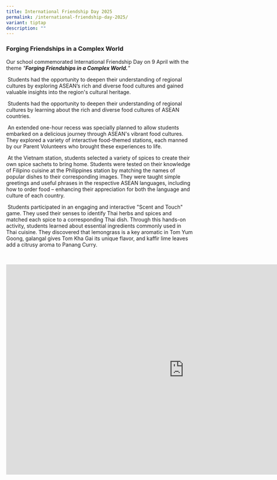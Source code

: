```yaml
---
title: International Friendship Day 2025
permalink: /international-friendship-day-2025/
variant: tiptap
description: ""
---
```

<h3>Forging Friendships in a Complex World</h3>
<p>Our school commemorated International Friendship Day on 9 April with the
theme <em>"</em><strong><em>Forging Friendships in a Complex World.</em></strong><em>"</em>
</p>
<p>&nbsp;Students had the opportunity to deepen their understanding of regional
cultures by exploring ASEAN’s rich and diverse food cultures and gained
valuable insights into the region's cultural heritage.</p>
<p>&nbsp;Students had the opportunity to deepen their understanding of regional
cultures by learning about the rich and diverse food cultures of ASEAN
countries.</p>
<p>&nbsp;An extended one-hour recess was specially planned to allow students
embarked on a delicious journey through ASEAN's vibrant food cultures.
They explored a variety of interactive food-themed stations, each manned
by our Parent Volunteers who brought these experiences to life.</p>
<p>&nbsp;At the Vietnam station, students selected a variety of spices to
create their own spice sachets to bring home. Students were tested on their
knowledge of Filipino cuisine at the Philippines station by matching the
names of popular dishes to their corresponding images. They were taught
simple greetings and useful phrases in the respective ASEAN languages,
including how to order food – enhancing their appreciation for both the
language and culture of each country.</p>
<p>&nbsp;Students participated in an engaging and interactive "Scent and
Touch" game. They used their senses to identify Thai herbs and spices and
matched each spice to a corresponding Thai dish. Through this hands-on
activity, students learned about essential ingredients commonly used in
Thai cuisine. They discovered that lemongrass is a key aromatic in Tom
Yum Goong, galangal gives Tom Kha Gai its unique flavor, and kaffir lime
leaves add a citrusy aroma to Panang Curry.</p>
<p>&nbsp;</p>
<div class="iframe-wrapper">
<iframe height="569" width="960" allowfullscreen="true" frameborder="0" src="https://docs.google.com/presentation/d/e/2PACX-1vT7OYRnO-_JnHI-U7OlW3AOBMdheZXF4QqowtTcxm1GOeK4beZAacBQGSsP410LyfrwvYUHpbiBYGmI/embed?start=true&amp;loop=true&amp;delayms=5000"></iframe>
</div>
<p></p>